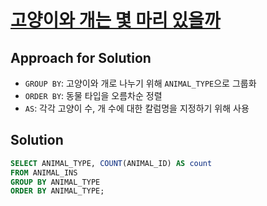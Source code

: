 # [고양이와 개는 몇 마리 있을까](https://koharinn.tistory.com/319)

## Approach for Solution
- `GROUP BY`: 고양이와 개로 나누기 위해 `ANIMAL_TYPE`으로 그룹화
- `ORDER BY`: 동물 타입을 오름차순 정렬
- `AS`: 각각 고양이 수, 개 수에 대한 칼럼명을 지정하기 위해 사용

## Solution
```sql
SELECT ANIMAL_TYPE, COUNT(ANIMAL_ID) AS count
FROM ANIMAL_INS
GROUP BY ANIMAL_TYPE
ORDER BY ANIMAL_TYPE;
```
